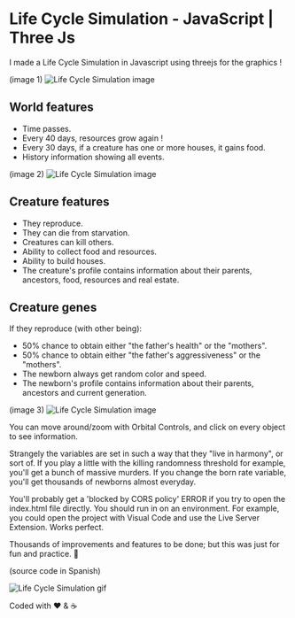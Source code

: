 # Life Cycle Simulation - JavaScript | Three Js
I made a Life Cycle Simulation in Javascript using threejs for the graphics !

(image 1)
![Life Cycle Simulation image](https://raw.githubusercontent.com/sancode86/Tribe-Simulation-ThreeJs-Javascript/master/sim1.png?token=AVS567EEFBSOUHBRPITAMC3BYJWEY)
## World features

- Time passes.
- Every 40 days, resources grow again ! 
- Every 30 days, if a creature has one or more houses, it gains food.
- History information showing all events.

(image 2)
![Life Cycle Simulation image](https://raw.githubusercontent.com/sancode86/Tribe-Simulation-ThreeJs-Javascript/master/sim2.png?token=AVS567EFU4A4CSBIZGME343BYJWFC)
## Creature features

- They reproduce.
- They can die from starvation.
- Creatures can kill others.
- Ability to collect food and resources.
- Ability to build houses.
- The creature's profile contains information about their parents, ancestors, food, resources and real estate.

## Creature genes

If they reproduce (with other being):
- 50% chance to obtain either "the father's health" or the "mothers".
- 50% chance to obtain either "the father's aggressiveness" or the "mothers".
- The newborn always get random color and speed.
- The newborn's profile contains information about their parents, ancestors and current generation.

(image 3)
![Life Cycle Simulation image](https://raw.githubusercontent.com/sancode86/Tribe-Simulation-ThreeJs-Javascript/master/sim3.png?token=AVS567HUKTWJ6LO6CZ5S2ZTBYJWFI)

You can move around/zoom with Orbital Controls, and click on every object to see information.

Strangely the variables are set in such a way that they "live in harmony", or sort of. If you play a little with the killing randomness threshold for example, you'll get a bunch of massive murders. If you change the born rate variable, you'll get thousands of newborns almost everyday.

You'll probably get a 'blocked by CORS policy' ERROR if you try to open the index.html file directly. You should run in on an environment. For example, you could open the project with Visual Code and use the Live Server Extension. Works perfect.

Thousands of improvements and features to be done; but this was just for fun and practice. 🙂

(source code in Spanish)


![Life Cycle Simulation gif](https://raw.githubusercontent.com/sancode86/Tribe-Simulation-ThreeJs-Javascript/master/simGif.gif?token=AVS567EN5SRUT4YMM6QNHIDBYJWFO)

Coded with ❤️ & ☕ 
